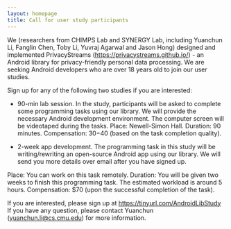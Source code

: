 ```yaml
---
layout: homepage
title: Call for user study participants
---
```


We (researchers from CHIMPS Lab and SYNERGY Lab, including Yuanchun Li, Fanglin Chen, Toby Li, Yuvraj Agarwal and Jason Hong) designed and implemented PrivacyStreams (https://privacystreams.github.io/) - an Android library for privacy-friendly personal data processing. We are seeking Android developers who are over 18 years old to join our user studies.

Sign up for any of the following two studies if you are interested:

- 90-min lab session. In the study, participants will be asked to complete some programming tasks using our library. We will provide the necessary Android development environment. The computer screen will be videotaped during the tasks. 
Place: Newell-Simon Hall.
Duration: 90 minutes.
Compensation: $30-$40 (based on the task completion quality).

- 2-week app development. The programming task in this study will be writing/rewriting an open-source Android app using our library. We will send you more details over email after you have signed up.

Place: You can work on this task remotely.
Duration: You will be given two weeks to finish this programming task. The estimated workload is around 5 hours.
Compensation: $70 (upon the successful completion of the task).

If you are interested, please sign up at https://tinyurl.com/AndroidLibStudy 
If you have any question, please contact Yuanchun (yuanchun.li@cs.cmu.edu) for more information.
